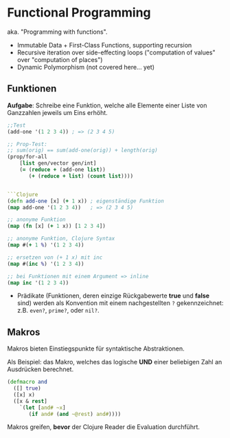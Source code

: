# Functional Programming

aka. "Programming with functions".

- Immutable Data + First-Class Functions, supporting recursion
- Recursive iteration over side-effecting loops ("computation of values" over "computation of places")
- Dynamic Polymorphism (not covered here... yet)


## Funktionen

**Aufgabe**: Schreibe eine Funktion, welche alle Elemente einer Liste von Ganzzahlen jeweils um Eins erhöht.
```Clojure
;;Test
(add-one '(1 2 3 4)) ; => (2 3 4 5)

;; Prop-Test:
;; sum(orig) == sum(add-one(orig)) + length(orig)
(prop/for-all
    [list gen/vector gen/int]
    (= (reduce + (add-one list))
       (+ (reduce + list) (count list))))


```Clojure
(defn add-one [x] (+ 1 x)) ; eigenständige Funktion
(map add-one '(1 2 3 4))   ; => (2 3 4 5)

;; anonyme Funktion
(map (fn [x] (+ 1 x)) [1 2 3 4])

;; anonyme Funktion, Clojure Syntax
(map #(+ 1 %) '(1 2 3 4))

;; ersetzen von (+ 1 x) mit inc
(map #(inc %) '(1 2 3 4))

;; bei Funktionen mit einem Argument => inline
(map inc '(1 2 3 4))
```


- Prädikate (Funktionen, deren einzige Rückgabewerte  **true** und **false** sind) werden als Konvention mit einem nachgestellten ``?`` gekennzeichnet: z.B. ``even?``, ``prime?``, oder ``nil?``.

## Makros

Makros bieten Einstiegspunkte für syntaktische Abstraktionen.

Als Beispiel: das Makro, welches das logische **UND** einer beliebigen Zahl an Ausdrücken berechnet.

```Clojure
(defmacro and
  ([] true)
  ([x] x)
  ([x & rest]
    `(let [and# ~x]
       (if and# (and ~@rest) and#))))
```

Makros greifen, **bevor** der Clojure Reader die Evaluation durchführt.
